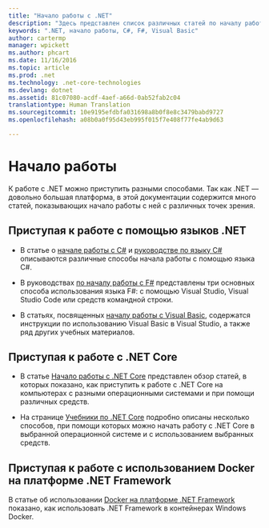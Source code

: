 ```yaml
---
title: "Начало работы с .NET"
description: "Здесь представлен список различных статей по началу работы с .NET как с точки зрения языка, так и с точки зрения платформы."
keywords: ".NET, начало работы, C#, F#, Visual Basic"
author: cartermp
manager: wpickett
ms.author: phcart
ms.date: 11/16/2016
ms.topic: article
ms.prod: .net
ms.technology: .net-core-technologies
ms.devlang: dotnet
ms.assetid: 81c07080-acdf-4aef-a66d-0ab52fab2c04
translationtype: Human Translation
ms.sourcegitcommit: 10e9195efdbfa031698a8b0f8e8c3479babd9727
ms.openlocfilehash: a08b0a0f95d43eb995f015f7e408f77fe4ab9d63

---
```


# <a name="getting-started"></a>Начало работы

К работе с .NET можно приступить разными способами.  Так как .NET — довольно большая платформа, в этой документации содержится много статей, показывающих начало работы с ней с различных точек зрения.

## <a name="getting-started-using-net-languages"></a>Приступая к работе с помощью языков .NET

* В статье о [начале работы с C#](../csharp/getting-started/index.md) и [руководстве по языку C#](../csharp/tutorials/index.md) описываются различные способы начала работы с помощью языка C#.

* В руководствах [по началу работы с F#](../fsharp/tutorials/getting-started/index.md) представлены три основных способа использования языка F#: с помощью Visual Studio, Visual Studio Code или средств командной строки.

* В статьях, посвященных [началу работы с Visual Basic](../visual-basic/getting-started/index.md), содержатся инструкции по использованию Visual Basic в Visual Studio, а также ряд других учебных материалов.

## <a name="getting-started-using-net-core"></a>Приступая к работе с .NET Сore

* В статье [Начало работы с .NET Core](../core/getting-started.md) представлен обзор статей, в которых показано, как приступить к работе с .NET Core на компьютерах с разными операционными системами и при помощи различных средств.

* На странице [Учебники по .NET Core](../core/tutorials/index.md) подробно описаны несколько способов, при помощи которых можно начать работу с .NET Core в выбранной операционной системе и с использованием выбранных средств.

## <a name="getting-started-using-docker-on-net-framework"></a>Приступая к работе с использованием Docker на платформе .NET Framework

В статье об использовании [Docker на платформе .NET Framework](../framework/docker/index.md) показано, как использовать .NET Framework в контейнерах Windows Docker.


<!--HONumber=Nov16_HO3-->


